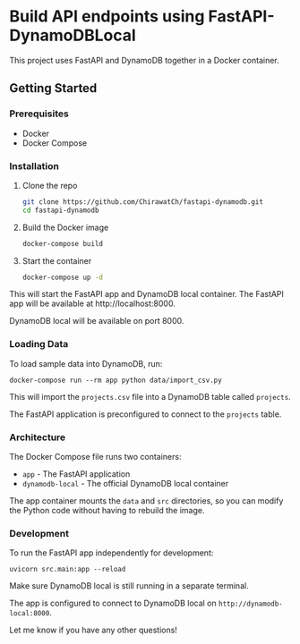 # Build API endpoints using FastAPI-DynamoDBLocal

This project uses FastAPI and DynamoDB together in a Docker container. 

## Getting Started

### Prerequisites

- Docker
- Docker Compose

### Installation

1. Clone the repo

   ```bash
   git clone https://github.com/ChirawatCh/fastapi-dynamodb.git
   cd fastapi-dynamodb
   ```

2. Build the Docker image

   ```bash
   docker-compose build
   ```

3. Start the container

   ```bash
   docker-compose up -d
   ```

This will start the FastAPI app and DynamoDB local container. The FastAPI app will be available at http://localhost:8000.

DynamoDB local will be available on port 8000.

### Loading Data

To load sample data into DynamoDB, run:

```
docker-compose run --rm app python data/import_csv.py
```

This will import the `projects.csv` file into a DynamoDB table called `projects`.

The FastAPI application is preconfigured to connect to the `projects` table.

### Architecture

The Docker Compose file runs two containers:

- `app` - The FastAPI application
- `dynamodb-local` - The official DynamoDB local container

The app container mounts the `data` and `src` directories, so you can modify the Python code without having to rebuild the image.

### Development

To run the FastAPI app independently for development:

```
uvicorn src.main:app --reload
```

Make sure DynamoDB local is still running in a separate terminal.

The app is configured to connect to DynamoDB local on `http://dynamodb-local:8000`.

Let me know if you have any other questions!
